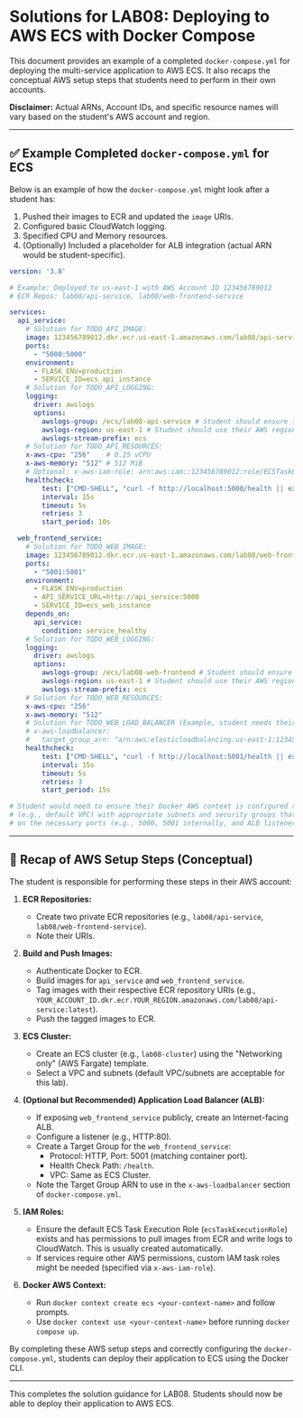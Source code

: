 # Solutions for LAB08: Deploying to AWS ECS with Docker Compose

This document provides an example of a completed `docker-compose.yml` for deploying the multi-service application to AWS ECS. It also recaps the conceptual AWS setup steps that students need to perform in their own accounts.

**Disclaimer:** Actual ARNs, Account IDs, and specific resource names will vary based on the student's AWS account and region.

---

## ✅ Example Completed `docker-compose.yml` for ECS

Below is an example of how the `docker-compose.yml` might look after a student has:
1.  Pushed their images to ECR and updated the `image` URIs.
2.  Configured basic CloudWatch logging.
3.  Specified CPU and Memory resources.
4.  (Optionally) Included a placeholder for ALB integration (actual ARN would be student-specific).

```yaml
version: '3.8'

# Example: Deployed to us-east-1 with AWS Account ID 123456789012
# ECR Repos: lab08/api-service, lab08/web-frontend-service

services:
  api_service:
    # Solution for TODO_API_IMAGE:
    image: 123456789012.dkr.ecr.us-east-1.amazonaws.com/lab08/api-service:latest
    ports:
      - "5000:5000"
    environment:
      - FLASK_ENV=production
      - SERVICE_ID=ecs_api_instance
    # Solution for TODO_API_LOGGING:
    logging:
      driver: awslogs
      options:
        awslogs-group: /ecs/lab08-api-service # Student should ensure this log group is created or will be created
        awslogs-region: us-east-1 # Student should use their AWS region
        awslogs-stream-prefix: ecs
    # Solution for TODO_API_RESOURCES:
    x-aws-cpu: "256"    # 0.25 vCPU
    x-aws-memory: "512" # 512 MiB
    # Optional: x-aws-iam-role: arn:aws:iam::123456789012:role/ECSTaskExecutionRole # Or a custom one
    healthcheck:
        test: ["CMD-SHELL", "curl -f http://localhost:5000/health || exit 1"]
        interval: 15s
        timeout: 5s
        retries: 3
        start_period: 10s

  web_frontend_service:
    # Solution for TODO_WEB_IMAGE:
    image: 123456789012.dkr.ecr.us-east-1.amazonaws.com/lab08/web-frontend-service:latest
    ports:
      - "5001:5001"
    environment:
      - FLASK_ENV=production
      - API_SERVICE_URL=http://api_service:5000
      - SERVICE_ID=ecs_web_instance
    depends_on:
      api_service:
        condition: service_healthy
    # Solution for TODO_WEB_LOGGING:
    logging:
      driver: awslogs
      options:
        awslogs-group: /ecs/lab08-web-frontend # Student should ensure this log group is created or will be created
        awslogs-region: us-east-1 # Student should use their AWS region
        awslogs-stream-prefix: ecs
    # Solution for TODO_WEB_RESOURCES:
    x-aws-cpu: "256"
    x-aws-memory: "512"
    # Solution for TODO_WEB_LOAD_BALANCER (Example, student needs their own ALB Target Group ARN):
    # x-aws-loadbalancer:
    #   target_group_arn: "arn:aws:elasticloadbalancing:us-east-1:123456789012:targetgroup/lab08-web-frontend-tg/xxxxxxxxxxxxxxxxx"
    healthcheck:
        test: ["CMD-SHELL", "curl -f http://localhost:5001/health || exit 1"]
        interval: 15s
        timeout: 5s
        retries: 3
        start_period: 15s

# Student would need to ensure their Docker AWS context is configured to point to a VPC
# (e.g., default VPC) with appropriate subnets and security groups that allow traffic
# on the necessary ports (e.g., 5000, 5001 internally, and ALB listener port externally if used).
```

---

## 🔑 Recap of AWS Setup Steps (Conceptual)

The student is responsible for performing these steps in their AWS account:

1.  **ECR Repositories:**
    *   Create two private ECR repositories (e.g., `lab08/api-service`, `lab08/web-frontend-service`).
    *   Note their URIs.

2.  **Build and Push Images:**
    *   Authenticate Docker to ECR.
    *   Build images for `api_service` and `web_frontend_service`.
    *   Tag images with their respective ECR repository URIs (e.g., `YOUR_ACCOUNT_ID.dkr.ecr.YOUR_REGION.amazonaws.com/lab08/api-service:latest`).
    *   Push the tagged images to ECR.

3.  **ECS Cluster:**
    *   Create an ECS cluster (e.g., `lab08-cluster`) using the "Networking only" (AWS Fargate) template.
    *   Select a VPC and subnets (default VPC/subnets are acceptable for this lab).

4.  **(Optional but Recommended) Application Load Balancer (ALB):**
    *   If exposing `web_frontend_service` publicly, create an Internet-facing ALB.
    *   Configure a listener (e.g., HTTP:80).
    *   Create a Target Group for the `web_frontend_service`:
        *   Protocol: HTTP, Port: 5001 (matching container port).
        *   Health Check Path: `/health`.
        *   VPC: Same as ECS Cluster.
    *   Note the Target Group ARN to use in the `x-aws-loadbalancer` section of `docker-compose.yml`.

5.  **IAM Roles:**
    *   Ensure the default ECS Task Execution Role (`ecsTaskExecutionRole`) exists and has permissions to pull images from ECR and write logs to CloudWatch. This is usually created automatically.
    *   If services require other AWS permissions, custom IAM task roles might be needed (specified via `x-aws-iam-role`).

6.  **Docker AWS Context:**
    *   Run `docker context create ecs <your-context-name>` and follow prompts.
    *   Use `docker context use <your-context-name>` before running `docker compose up`.

By completing these AWS setup steps and correctly configuring the `docker-compose.yml`, students can deploy their application to ECS using the Docker CLI.

--- 

This completes the solution guidance for LAB08. Students should now be able to deploy their application to AWS ECS. 